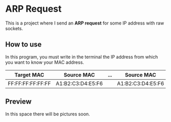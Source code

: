 # ARP Request

This is a project where I send an **ARP request** for some IP address with raw sockets.

## How to use

In this program, you must write in the terminal the IP address from which you want to know your MAC address.

| Target MAC | Source MAC | ... | Source MAC | Source IP | Target  MAC | Target IP
|--|--|--|--|--|--|--|
| FF:FF:FF:FF:FF:FF | A1:B2:C3:D4:E5:F6 |  | A1:B2:C3:D4:E5:F6 | `192.168.1.1` | 00:00:00:00:00:00 | `192.168.1.1`

## Preview

In this space there will be pictures soon.
